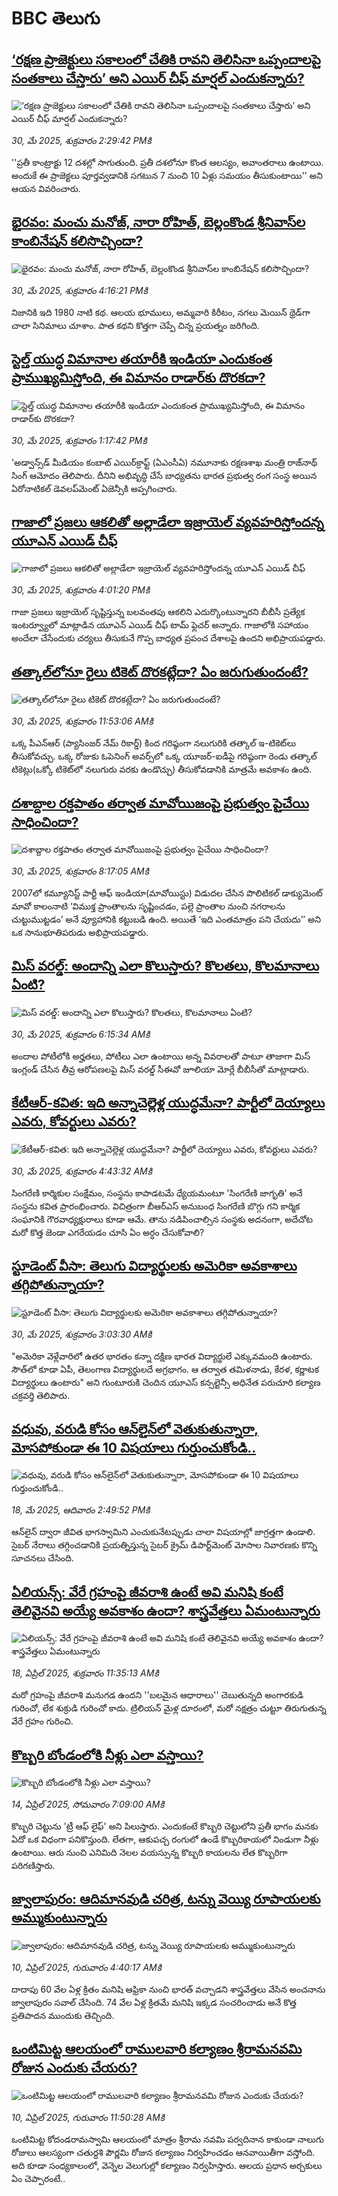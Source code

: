 # BBC తెలుగు## [‘రక్షణ ప్రాజెక్టులు సకాలంలో చేతికి రావని తెలిసినా ఒప్పందాలపై సంతకాలు చేస్తారు’ అని ఎయిర్ చీఫ్ మార్షల్ ఎందుకన్నారు?](https://www.bbc.com/telugu/articles/c5y5vx5881zo?at_campaign=githubrss)![‘రక్షణ ప్రాజెక్టులు సకాలంలో చేతికి రావని తెలిసినా ఒప్పందాలపై సంతకాలు చేస్తారు’ అని ఎయిర్ చీఫ్ మార్షల్ ఎందుకన్నారు?](https://ichef.bbci.co.uk/ace/standard/240/cpsprodpb/35bc/live/3d52bd40-3d61-11f0-af00-f94ff1cabcc0.jpg)_30, మే 2025, శుక్రవారం 2:29:42 PMకి_''ప్రతీ కాంట్రాక్టు 12 దశల్లో సాగుతుంది. ప్రతీ దశలోనూ కొంత ఆలస్యం, అవాంతరాలు ఉంటాయి. అందుకే ఈ ప్రాజెక్టలు పూర్తవ్వడానికి సగటున 7 నుంచి 10 ఏళ్లు సమయం తీసుకుంటాయి'' అని ఆయన వివరించారు.## [భైరవం: మంచు మనోజ్, నారా రోహిత్, బెల్లంకొండ శ్రీనివాస్‌ల కాంబినేషన్ కలిసొచ్చిందా?  ](https://www.bbc.com/telugu/articles/cdr5e0g4l5ko?at_campaign=githubrss)![భైరవం: మంచు మనోజ్, నారా రోహిత్, బెల్లంకొండ శ్రీనివాస్‌ల కాంబినేషన్ కలిసొచ్చిందా?  ](https://ichef.bbci.co.uk/ace/standard/240/cpsprodpb/747b/live/5e388800-3d70-11f0-b6e6-4ddb91039da1.jpg)_30, మే 2025, శుక్రవారం 4:16:21 PMకి_నిజానికి ఇది 1980 నాటి క‌థ‌. ఆల‌య భూములు, అమ్మ‌వారి కిరీటం, న‌గ‌లు మెయిన్ థ్రెడ్‌గా చాలా సినిమాలు చూశాం. పాత క‌థ‌ని కొత్త‌గా చెప్పే చిన్న ప్ర‌య‌త్నం జ‌రిగింది.## [స్టెల్త్ యుద్ధ విమానాల తయారీకి ఇండియా ఎందుకంత ప్రాముఖ్యమిస్తోంది, ఈ విమానం రాడార్‌కు దొరకదా?](https://www.bbc.com/telugu/articles/c39xp8zevw7o?at_campaign=githubrss)![స్టెల్త్ యుద్ధ విమానాల తయారీకి ఇండియా ఎందుకంత ప్రాముఖ్యమిస్తోంది, ఈ విమానం రాడార్‌కు దొరకదా?](https://ichef.bbci.co.uk/ace/standard/240/cpsprodpb/5113/live/a2045360-3d17-11f0-a832-9766218e424b.jpg)_30, మే 2025, శుక్రవారం 1:17:42 PMకి_'అడ్వాన్స్‌డ్ మీడియం కంబాట్ ఎయిర్‌క్రాఫ్ట్ (ఏఎంసీఏ) నమూనాకు రక్షణశాఖ మంత్రి రాజ్‌నాథ్ సింగ్ ఆమోదం తెలిపారు. దీనిని అభివృద్ధి చేసే బాధ్యతను  భారత ప్రభుత్వ రంగ సంస్థ అయిన ఏరోనాటికల్ డెవలప్‌మెంట్ ఏజెన్సీకి అప్పగించారు.## [గాజాలో ప్రజలు ఆకలితో అల్లాడేలా ఇజ్రాయెల్ వ్యవహరిస్తోందన్న యూఎన్ ఎయిడ్ చీఫ్](https://www.bbc.com/telugu/articles/cx2jlwg5jk5o?at_campaign=githubrss)![గాజాలో ప్రజలు ఆకలితో అల్లాడేలా ఇజ్రాయెల్ వ్యవహరిస్తోందన్న యూఎన్ ఎయిడ్ చీఫ్](https://ichef.bbci.co.uk/ace/standard/240/cpsprodpb/c574/live/c60b26e0-3d6b-11f0-bace-e1270fc31f5e.png)_30, మే 2025, శుక్రవారం 4:01:20 PMకి_గాజా ప్రజలు ఇజ్రాయెల్ సృష్టిస్తున్న బలవంతపు ఆకలిని ఎదుర్కొంటున్నారని బీబీసీ ప్రత్యేక ఇంటర్వ్యూలో మాట్లాడిన యూఎన్ ఎయిడ్ చీఫ్ టామ్ ఫ్లెచర్ అన్నారు. 
గాజాలోకి సహాయం అందేలా చేసేందుకు చర్యలు తీసుకునే గొప్ప బాధ్యత ప్రపంచ దేశాలపై ఉందని అభిప్రాయపడ్డారు.## [తత్కాల్‌లోనూ రైలు టికెట్ దొరకట్లేదా? ఏం జరుగుతుందంటే?](https://www.bbc.com/telugu/articles/c3d4m94vd4zo?at_campaign=githubrss)![తత్కాల్‌లోనూ రైలు టికెట్ దొరకట్లేదా? ఏం జరుగుతుందంటే?](https://ichef.bbci.co.uk/ace/standard/240/cpsprodpb/5c1d/live/b3f02b90-3d43-11f0-9672-b5f8c6868c1c.jpg)_30, మే 2025, శుక్రవారం 11:53:06 AMకి_ఒక్క పీఎన్ఆర్ (ప్యాసింజర్ నేమ్ రికార్డ్) కింద గరిష్ఠంగా నలుగురికి తత్కాల్ ఇ-టికెట్‌లు తీసుకోవచ్చు.
ఒక్క రోజుకు ఓపెనింగ్ అవర్స్‌లో ఒక్క యూజర్-ఐడీపై గరిష్ఠంగా రెండు తత్కాల్ టికెట్లు(ఒక్కో టికెట్‌లో నలుగురు వరకు ఉండొచ్చు) తీసుకోవడానికి మాత్రమే అవకాశం ఉంది.## [దశాబ్దాల రక్తపాతం తర్వాత మావోయిజంపై ప్రభుత్వం పైచేయి సాధించిందా?](https://www.bbc.com/telugu/articles/cwy6nqqn8v8o?at_campaign=githubrss)![దశాబ్దాల రక్తపాతం తర్వాత మావోయిజంపై ప్రభుత్వం పైచేయి సాధించిందా?](https://ichef.bbci.co.uk/ace/standard/240/cpsprodpb/fd20/live/546d90d0-3bc8-11f0-ab2d-a33f931f78dd.jpg)_30, మే 2025, శుక్రవారం 8:17:05 AMకి_2007లో కమ్యూనిస్ట్ పార్టీ ఆఫ్ ఇండియా(మావోయిస్టు) విడుదల చేసిన పొలిటికల్ డాక్యుమెంట్ మావో కాలంనాటి ‘విముక్త ప్రాంతాలను సృష్టించడం, పల్లె ప్రాంతాల నుంచి నగరాలను చుట్టుముట్టడం’ అనే వ్యూహానికి కట్టుబడి ఉంది. అయితే ‘ఇది ఎంతమాత్రం పని చేయదు’’ అని ఒక సానుభూతిపరుడు అభిప్రాయపడ్డారు.## [మిస్‌‌ వరల్డ్: అందాన్ని ఎలా కొలుస్తారు?  కొలతలు, కొలమానాలు ఏంటి?](https://www.bbc.com/telugu/articles/c9vgjjjzz23o?at_campaign=githubrss)![మిస్‌‌ వరల్డ్: అందాన్ని ఎలా కొలుస్తారు?  కొలతలు, కొలమానాలు ఏంటి?](https://ichef.bbci.co.uk/ace/standard/240/cpsprodpb/8955/live/6f430920-3ca5-11f0-9011-c52991bf7ecc.jpg)_30, మే 2025, శుక్రవారం 6:15:34 AMకి_అందాల పోటీలోకి అర్హతలు, పోటీలు ఎలా ఉంటాయి అన్న వివరాలతో పాటూ తాజాగా మిస్ ఇంగ్లండ్ చేసిన తీవ్ర ఆరోపణలపై మిస్ వరల్డ్ సీఈవో జూలియా మోర్లే బీబీసీతో మాట్లాడారు.## [కేటీఆర్-కవిత: ఇది అన్నా‌చెల్లెళ్ల యుద్ధమేనా? పార్టీలో దెయ్యాలు ఎవరు, కోవర్టులు ఎవరు?](https://www.bbc.com/telugu/articles/clyn3rgenw0o?at_campaign=githubrss)![కేటీఆర్-కవిత: ఇది అన్నా‌చెల్లెళ్ల యుద్ధమేనా? పార్టీలో దెయ్యాలు ఎవరు, కోవర్టులు ఎవరు?](https://ichef.bbci.co.uk/ace/standard/240/cpsprodpb/e08a/live/e1e77870-3cf6-11f0-af90-d509f8642366.jpg)_30, మే 2025, శుక్రవారం 4:43:32 AMకి_సింగరేణి కార్మికుల సంక్షేమం, సంస్థను కాపాడటమే ధ్యేయమంటూ 'సింగరేణి జాగృతి' అనే సంస్థను కవిత ప్రారంభించారు. విచిత్రంగా బీఆర్ఎస్ అనుబంధ సింగరేణి బొగ్గు గని కార్మిక సంఘానికి గౌరవాధ్యక్షురాలు కూడా ఆమే. తాను నడిపించాల్సిన సంస్థకు అదనంగా, అదేచోట మరో కొత్త జెండా ఎగరేయడం చూసి ఏం అర్ధం చేసుకోవాలి?## [స్టూడెంట్ వీసా: తెలుగు విద్యార్థులకు  అమెరికా అవకాశాలు తగ్గిపోతున్నాయా?](https://www.bbc.com/telugu/articles/cvgdrvyzz19o?at_campaign=githubrss)![స్టూడెంట్ వీసా: తెలుగు విద్యార్థులకు  అమెరికా అవకాశాలు తగ్గిపోతున్నాయా?](https://ichef.bbci.co.uk/ace/standard/240/cpsprodpb/196e/live/8a11da50-3c88-11f0-b6e6-4ddb91039da1.png)_30, మే 2025, శుక్రవారం 3:03:30 AMకి_"అమెరికా వెళ్లేవారిలో ఉతర భారతం కన్నా దక్షిణ భారత విద్యార్థులే ఎక్కువమంది ఉంటారు. సౌత్‌లో కూడా ఏపీ, తెలంగాణ విద్యార్థులదే అగ్రభాగం. ఆ తర్వాత తమిళనాడు, కేరళ, కర్ణాటక విద్యార్థులు ఉంటారు" అని గుంటూరుకి చెందిన  యూఎస్‌ కన్సల్టెన్సీ అధినేత పరుచూరి కల్యాణ చక్రవర్తి తెలిపారు.## [వధువు, వరుడి కోసం ఆన్‌లైన్‌లో వెతుకుతున్నారా, మోసపోకుండా ఈ 10 విషయాలు గుర్తుంచుకోండి..](https://www.bbc.com/telugu/articles/c5yrny82136o?at_campaign=githubrss)![వధువు, వరుడి కోసం ఆన్‌లైన్‌లో వెతుకుతున్నారా, మోసపోకుండా ఈ 10 విషయాలు గుర్తుంచుకోండి..](https://ichef.bbci.co.uk/ace/standard/240/cpsprodpb/74cc/live/3f04f8a0-28fe-11f0-8c66-ebf25fc2cfef.jpg)_18, మే 2025, ఆదివారం 2:49:52 PMకి_ఆన్‌లైన్ ద్వారా జీవిత భాగస్వామిని ఎంచుకునేటప్పుడు చాలా విషయాల్లో జాగ్రత్తగా ఉండాలి. సైబర్ నేరాలు తగ్గించడానికి ప్రయత్నిస్తున్న సైబర్ క్రైమ్ డిపార్ట్‌మెంట్ మోసాల నివారణకు కొన్ని సూచనలు చేసింది.## [ఏలియన్స్: వేరే గ్రహంపై జీవరాశి ఉంటే అవి మనిషి కంటే తెలివైనవి అయ్యే అవకాశం ఉందా? శాస్త్రవేత్తలు ఏమంటున్నారు](https://www.bbc.com/telugu/articles/cn7xelz1r85o?at_campaign=githubrss)![ఏలియన్స్: వేరే గ్రహంపై జీవరాశి ఉంటే అవి మనిషి కంటే తెలివైనవి అయ్యే అవకాశం ఉందా? శాస్త్రవేత్తలు ఏమంటున్నారు](https://ichef.bbci.co.uk/ace/standard/240/cpsprodpb/b07b/live/a29a56f0-1b9b-11f0-a455-cf1d5f751d2f.png)_18, ఏప్రిల్ 2025, శుక్రవారం 11:35:13 AMకి_మరో గ్రహంపై జీవరాశి మనుగడ ఉందని ''బలమైన ఆధారాలు'' చెబుతున్నది అంగారకుడి గురించో, లేక శుక్రుడి గురించో కాదు. ట్రిలియన్ మైళ్ల దూరంలో, మరో నక్షత్రం చుట్టూ తిరుగుతున్న వేరే గ్రహం గురించి.## [కొబ్బరి బోండంలోకి నీళ్లు ఎలా వస్తాయి?](https://www.bbc.com/telugu/articles/czjn4mzxxy8o?at_campaign=githubrss)![కొబ్బరి బోండంలోకి నీళ్లు ఎలా వస్తాయి?](https://ichef.bbci.co.uk/ace/standard/240/cpsprodpb/46c5/live/684a55e0-18fd-11f0-8b11-7756b7b808cc.jpg)_14, ఏప్రిల్ 2025, సోమవారం 7:09:00 AMకి_కొబ్బరి చెట్టును 'ట్రీ ఆఫ్ లైఫ్' అని పిలుస్తారు. ఎందుకంటే కొబ్బరి చెట్టులోని ప్రతీ భాగం మనకు ఏదో ఒక విధంగా పనికొస్తుంది. లేతగా, ఆకుపచ్చ రంగులో ఉండే కొబ్బరికాయలో నిండుగా నీళ్లు ఉంటాయి. ఆరు నుంచి ఎనిమిది నెలల వయస్సున్న కొబ్బరి కాయలను లేత కొబ్బరిగా పరిగణిస్తారు.## [జ్వాలాపురం: ఆదిమానవుడి చరిత్ర, టన్ను వెయ్యి రూపాయలకు అమ్ముకుంటున్నారు ](https://www.bbc.com/telugu/articles/creqqnwdd5qo?at_campaign=githubrss)![జ్వాలాపురం: ఆదిమానవుడి చరిత్ర, టన్ను వెయ్యి రూపాయలకు అమ్ముకుంటున్నారు ](https://ichef.bbci.co.uk/ace/standard/240/cpsprodpb/765e/live/b472e2d0-15b4-11f0-842b-a7355694993d.jpg)_10, ఏప్రిల్ 2025, గురువారం 4:40:17 AMకి_దాదాపు 60 వేల ఏళ్ల క్రితం మనిషి ఆఫ్రికా నుంచి భారత్ వచ్చాడని శాస్త్రవేత్తలు వేసిన అంచనాను జ్వాలాపురం సవాల్ చేసింది. 74 వేల ఏళ్ల క్రితమే మనిషి ఇక్కడ సంచరించాడు అనే కొత్త ప్రతిపాదన ముందుకు తెచ్చింది.## [ఒంటిమిట్ట ఆలయంలో రాములవారి కల్యాణం శ్రీరామనవమి రోజున ఎందుకు చేయరు?](https://www.bbc.com/telugu/articles/ce822j5e465o?at_campaign=githubrss)![ఒంటిమిట్ట ఆలయంలో రాములవారి కల్యాణం శ్రీరామనవమి రోజున ఎందుకు చేయరు?](https://ichef.bbci.co.uk/ace/standard/240/cpsprodpb/fed5/live/25534d40-1601-11f0-b58a-6113af226972.jpg)_10, ఏప్రిల్ 2025, గురువారం 11:50:28 AMకి_ఒంటిమిట్ట కోదండరామస్వామి ఆలయంలో మాత్రం శ్రీరామ నవమి పర్వదినాన కాకుండా నాలుగు రోజులు ఆలస్యంగా చతుర్దశి పౌర్ణమి రోజున కల్యాణం నిర్వహించడం ఆనవాయితీగా వస్తోంది. అది కూడా సంధ్యకాలంలో, వెన్నెల వెలుగుల్లో కల్యాణం నిర్వహిస్తారు. ఆలయ ప్రధాన అర్చకులు ఏం చెప్పారంటే..